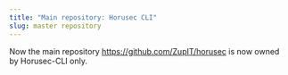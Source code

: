 ```yaml
---
title: "Main repository: Horusec CLI"
slug: master repository
---
```


Now the main repository https://github.com/ZupIT/horusec is now owned by Horusec-CLI only.
